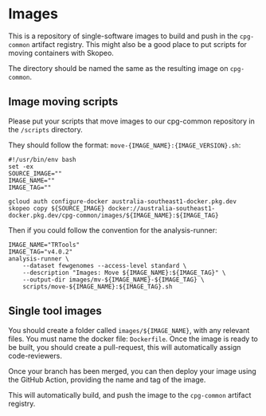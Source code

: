 # Images

This is a repository of single-software images to build and push in the `cpg-common` artifact registry.
This might also be a good place to put scripts for moving containers with Skopeo.

The directory should be named the same as the resulting image on `cpg-common`.

## Image moving scripts

Please put your scripts that move images to our cpg-common repository in the `/scripts` directory.

They should follow the format: `move-{IMAGE_NAME}:{IMAGE_VERSION}.sh`:

```shell
#!/usr/bin/env bash
set -ex
SOURCE_IMAGE=""
IMAGE_NAME=""
IMAGE_TAG=""

gcloud auth configure-docker australia-southeast1-docker.pkg.dev
skopeo copy ${SOURCE_IMAGE} docker://australia-southeast1-docker.pkg.dev/cpg-common/images/${IMAGE_NAME}:${IMAGE_TAG}
```

Then if you could follow the convention for the analysis-runner:

```shell
IMAGE_NAME="TRTools"
IMAGE_TAG="v4.0.2"
analysis-runner \
    --dataset fewgenomes --access-level standard \
    --description "Images: Move ${IMAGE_NAME}:${IMAGE_TAG}" \
    --output-dir images/mv-${IMAGE_NAME}-${IMAGE_TAG} \
    scripts/move-${IMAGE_NAME}:${IMAGE_TAG}.sh
```


## Single tool images

You should create a folder called `images/${IMAGE_NAME}`, with any relevant files. You must name the docker file: `Dockerfile`.
Once the image is ready to be built, you should create a pull-request, this will automatically assign code-reviewers.

Once your branch has been merged, you can then deploy your image using the GitHub Action, providing the name and tag of the image.

This will automatically build, and push the image to the `cpg-common` artifact registry.
